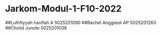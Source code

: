 # Jarkom-Modul-1-F10-2022

##Luthfiyyah hanifah A	5025201090
##Rachel Anggieuli AP	  5025201263
##Cholid Junoto	        5025201038
